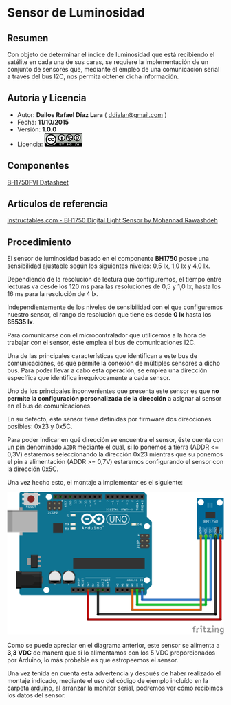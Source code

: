 # Sensor de Luminosidad

## Resumen

Con objeto de determinar el índice de luminosidad que está recibiendo el satélite en cada una de sus caras, se requiere la implementación de un conjunto de sensores que, mediante el empleo de una comunicación serial a través del bus I2C, nos permita obtener dicha información.

## Autoría y Licencia

- Autor: **Dailos Rafael Díaz Lara** ( ddialar@gmail.com )
- Fecha: **11/10/2015**
- Versión: **1.0.0**
- Licencia: [![Creaive Commons 4.0 logo](../img/cc40.png)](http://creativecommons.org/licenses/by-nc-sa/4.0/)

## Componentes

[BH1750FVI Datasheet](https://drive.google.com/file/d/0B9MFbIOjcsx4ZEM1M1FrOTVyaTA/view?usp=sharing)

## Artículos de referencia

[instructables.com - BH1750 Digital Light Sensor by Mohannad Rawashdeh](http://www.instructables.com/id/BH1750-Digital-Light-Sensor/?ALLSTEPS)

## Procedimiento

El sensor de luminosidad basado en el componente **BH1750** posee una sensibilidad ajustable según los siguientes niveles: 0,5 lx, 1,0 lx y 4,0 lx.

Dependiendo de la resolución de lectura que configuremos, el tiempo entre lecturas va desde los 120 ms para las resoluciones de 0,5 y 1,0 lx, hasta los 16 ms para la resolución de 4 lx.

Independientemente de los niveles de sensibilidad con el que configuremos nuestro sensor, el rango de resolución que tiene es desde **0 lx** hasta los **65535 lx**.

Para comunicarse con el microcontralador que utilicemos a la hora de trabajar con el sensor, éste emplea el bus de comunicaciones I2C.

Una de las principales características que identifican a este bus de comunicaciones, es que permite la conexión de múltiples sensores a dicho bus. Para poder llevar a cabo esta operación, se emplea una dirección específica que identifica inequívocamente a cada sensor.

Uno de los principales inconvenientes que presenta este sensor es que **no permite la configuración personalizada de la dirección** a asignar al sensor en el bus de comunicaciones.

En su defecto, este sensor tiene definidas por firmware dos direcciones posibles: 0x23 y 0x5C.

Para poder indicar en qué dirección se encuentra el sensor, éste cuenta con un pin denominado ```ADDR``` mediante el cual, si lo ponemos a tierra (ADDR <= 0,3V) estaremos seleccionando la dirección 0x23 mientras que su ponemos el pin a alimentación (ADDR >= 0,7V) estaremos configurando el sensor con la dirección 0x5C.

Una vez hecho esto, el montaje a implementar es el siguiente:

![Esquema de montaje](img/conexiones.png)

Como se puede apreciar en el diagrama anterior, este sensor se alimenta a **3,3 VDC** de manera que si lo alimentamos con los 5 VDC proporcionados por Arduino, lo más probable es que estropeemos el sensor.

Una vez tenida en cuenta esta advertencia y después de haber realizado el montaje indicado, mediante el uso del código de ejemplo incluído en la carpeta [arduino](arduino/sensor_de_luz_test/), al arranzar la monitor serial, podremos ver cómo recibimos los datos del sensor.
